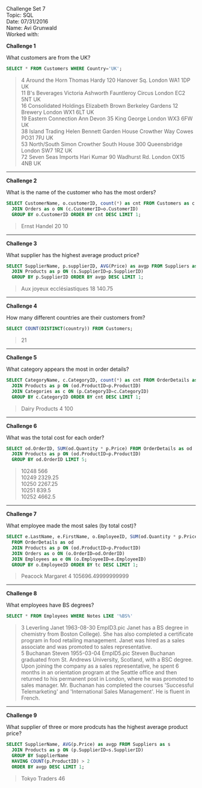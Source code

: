 Challenge Set 7  
Topic:        SQL  
Date:         07/31/2016  
Name:         Avi Grunwald  
Worked with:  

**Challenge 1**

What customers are from the UK?  

```sql
SELECT * FROM Customers WHERE Country='UK';
```

>4	Around the Horn	Thomas Hardy	120 Hanover Sq.	London	WA1 1DP	UK  
11	B's Beverages	Victoria Ashworth	Fauntleroy Circus	London	EC2 5NT	UK  
16	Consolidated Holdings	Elizabeth Brown	Berkeley Gardens 12 Brewery	London	WX1 6LT	UK  
19	Eastern Connection	Ann Devon	35 King George	London	WX3 6FW	UK  
38	Island Trading	Helen Bennett	Garden House Crowther Way	Cowes	PO31 7PJ	UK  
53	North/South	Simon Crowther	South House 300 Queensbridge	London	SW7 1RZ	UK  
72	Seven Seas Imports	Hari Kumar	90 Wadhurst Rd.	London	OX15 4NB	UK  

---

**Challenge 2**

What is the name of the customer who has the most orders?

```sql
SELECT CustomerName, o.customerID, count(*) as cnt FROM Customers as c
  JOIN Orders as o ON (c.CustomerID=o.CustomerID)
  GROUP BY o.CustomerID ORDER BY cnt DESC LIMIT 1;
```

>Ernst Handel	20	10  

---

**Challenge 3**

What supplier has the highest average product price?

```sql
SELECT SupplierName, p.supplierID, AVG(Price) as avgp FROM Suppliers as s
  JOIN Products as p ON (s.SupplierID=p.SupplierID)
  GROUP BY p.SupplierID ORDER BY avgp DESC LIMIT 1;
```

>Aux joyeux ecclésiastiques	18	140.75

---
**Challenge 4**

How many different countries are their customers from?

```sql
SELECT COUNT(DISTINCT(country)) FROM Customers;
```

>21

---

**Challenge 5**

What category appears the most in order details?

```sql
SELECT CategoryName, c.CategoryID, count(*) as cnt FROM OrderDetails as od
  JOIN Products as p ON (od.ProductID=p.ProductID)
  JOIN Categories as c ON (p.CategoryID=c.CategoryID)
  GROUP BY c.CategoryID ORDER BY cnt DESC LIMIT 1;
```

>Dairy Products	4	100

---

**Challenge 6**

What was the total cost for each order?

```sql
SELECT od.OrderID, SUM(od.Quantity * p.Price) FROM OrderDetails as od
  JOIN Products as p ON (od.ProductID=p.ProductID)
  GROUP BY od.OrderID LIMIT 5;
```

>10248	566  
10249	2329.25  
10250	2267.25  
10251	839.5  
10252	4662.5  

---

**Challenge 7**

What employee made the most sales (by total cost)?

```sql
SELECT e.LastName, e.FirstName, o.EmployeeID, SUM(od.Quantity * p.Price) as tc
  FROM OrderDetails as od
  JOIN Products as p ON (od.ProductID=p.ProductID)
  JOIN Orders as o ON (o.OrderID=od.OrderID)
  JOIN Employees as e ON (o.EmployeeID=e.EmployeeID)
  GROUP BY o.EmployeeID ORDER BY tc DESC LIMIT 1;
```

>Peacock	Margaret	4	105696.49999999999

---

**Challenge 8**

What employees have BS degrees?

```sql
SELECT * FROM Employees WHERE Notes LIKE '%BS%'
```

>3	Leverling	Janet	1963-08-30	EmpID3.pic	Janet has a BS degree in chemistry from Boston College). She has also completed a certificate program in food retailing management. Janet was hired as a sales associate and was promoted to sales representative.  
5	Buchanan	Steven	1955-03-04	EmpID5.pic	Steven Buchanan graduated from St. Andrews University, Scotland, with a BSC degree. Upon joining the company as a sales representative, he spent 6 months in an orientation program at the Seattle office and then returned to his permanent post in London, where he was promoted to sales manager. Mr. Buchanan has completed the courses 'Successful Telemarketing' and 'International Sales Management'. He is fluent in French.

---

**Challenge 9**

What supplier of three or more prodcuts has the highest average product price?

```sql
SELECT SupplierName, AVG(p.Price) as avgp FROM Suppliers as s
  JOIN Products as p ON (p.SupplierID=s.SupplierID)
  GROUP BY SupplierName
  HAVING COUNT(p.ProductID) > 2
  ORDER BY avgp DESC LIMIT 1;
```

>Tokyo Traders	46
